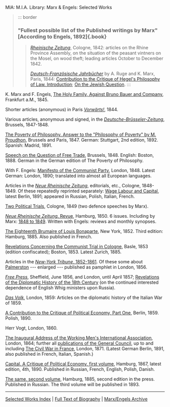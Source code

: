 MIA: M.I.A. Library: Marx & Engels: Selected Works

> ::: border
>  
>
> ### "Fullest possible list of the Published writings by Marx" [According to Engels, 1892]{.book}
>
> > [*Rheinische
> > Zeitung*](../../subject/newspapers/rheinische-zeitung.htm), Cologne,
> > 1842: articles on the Rhine Province Assembly, on the situation of
> > the peasant vintners on the Mosel, on wood theft; leading articles
> > October to December 1842.
> >
> > [*Deutsch-Französische
> > Jahrbücher*](../../1844/df-jahrbucher/index.htm) by A. Ruge and K.
> > Marx, Paris, 1844: [Contribution to the Critique of Hegel's
> > Philosophy of Law. Introduction](../../1843/critique-hpr/intro.htm);
> > [On the Jewish Question](../../1844/jewish-question/index.htm).
> :::

K. Marx and F. Engels, [The Holy Family, Against Bruno Bauer and
Company](../../1845/holy-family/index.htm), Frankfurt a.M., 1845.

Shorter articles (anonymous) in Paris
[*Vorwärts!*](../../subject/newspapers/vorwarts.htm), 1844.

Various articles, anonymous and signed, in the
[*Deutsche-Brüsseler-Zeitung*](../../subject/newspapers/deutsche-brusseler.htm),
Brussels, 1847-1848.

[The Poverty of Philosophy. Answer to the "Philosophy of Poverty" by M.
Proudhon](../../1847/poverty-philosophy/index.htm), Brussels and Paris,
1847. German: Stuttgart, 2nd edition, 1892. Spanish: Madrid, 1891.

[Speech on the Question of Free Trade](../../1848/free-trade/index.htm),
Brussels, 1848. English: Boston, 1888. German in the German edition of
The Poverty of Philosophy.

With F. Engels: [Manifesto of the Communist
Party](../../1848/communist-manifesto/index.htm), London, 1848. Latest
German: London, 1890; translated into almost all European languages.

Articles in the [*Neue Rheinische
Zeitung*](../../subject/newspapers/neue-rheinische-zeitung.htm),
editorials, etc., Cologne, 1848-1849. Of these repeatedly reprinted
separately: [Wage Labour and Capital](../../1847/wage-labour/index.htm),
latest Berlin, 1891; appeared in Russian, Polish, Italian, French.

[Two Political Trials](../../1849/two-political-trials/index.htm),
Cologne, 1849 (two defence speeches by Marx).

[*Neue Rheinische Zeitung*. Revue](../../1850/nrz-revue/index.htm),
Hamburg, 1850. 6 issues. Including by Marx: [1848 to
1849](../../1850/class-struggles-france/index.htm). Written with Engels:
reviews and monthly synopses.

[The Eighteenth Brumaire of Louis
Bonaparte](../../1852/18th-brumaire/index.htm), New York, 1852. Third
edition: Hamburg, 1885. Also published in French.

[Revelations Concerning the Communist Trial in
Cologne](../../1853/revelations/index.htm), Basle, 1853 (edition
confiscated); Boston, 1853. Latest Zurich, 1885.

Articles in the [*New-York Tribune*,
1852-1861](../../subject/newspapers/new-york-tribune.htm). Of these some
about [Palmerston](../../1853/palmerston/index.htm) --- enlarged ---
published as pamphlet in London, 1856.

[*Free Press*](../../subject/newspapers/free-press.htm), Sheffield, June
1856, and London, until April 1857; [Revelations of the Diplomatic
History of the 18th Century](../../1857/russia/index.htm) (on the
continued interested dependence of English Whig ministers upon Russia).

[*Das Volk*](../../subject/newspapers/das-volk.htm), London, 1859:
Articles on the diplomatic history of the Italian War of 1859.

[A Contribution to the Critique of Political Economy, Part
One](../../1859/critique-pol-economy/index.htm), Berlin, 1859. Polish,
1890.

Herr Vogt, London, 1860.

[The Inaugural Address of the Working Men's International
Association](../../1864/10/27.htm), London, 1864; further all
[publications of the General Council](../../1864/iwma/index.htm), up to
and including [The Civil War in
France](../../1871/civil-war-france/index.htm), London, 1871. (Latest
German Berlin, 1891, also published in French, Italian, Spanish.)

[Capital. A Critique of Political Economy, first
volume](../../1867-c1/index.htm), Hamburg, 1867, latest edition, 4th,
1890. Published in Russian, French, English, Polish, Danish.

[The same, second volume](../../1885-c2/index.htm), Hamburg, 1885,
second edition in the press. Published in Russian. The third volume will
be published in 1893.

------------------------------------------------------------------------

[Selected Works Index](../../sw/index.htm) \| [Full Text of
Biography](../../1892/11/marx.htm) \| [Marx/Engels
Archive](../../../index.htm)

 
